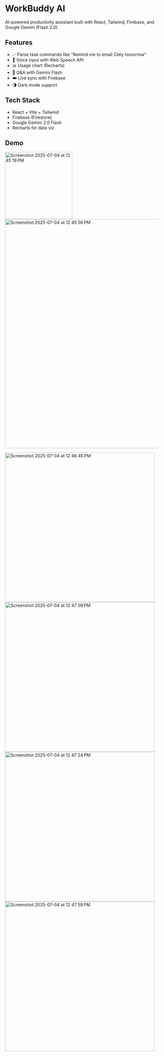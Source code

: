 # WorkBuddy AI

AI-powered productivity assistant built with React, Tailwind, Firebase, and Google Gemini (Flash 2.0).

## Features
- ✅ Parse task commands like "Remind me to email Clely tomorrow"
- 🎤 Voice input with Web Speech API
- 📊 Usage chart (Recharts)
- 🤖 Q&A with Gemini Flash
- ☁️ Live sync with Firebase
- 🌗 Dark mode support
## Tech Stack
- React + Vite + Tailwind
- Firebase (Firestore)
- Google Gemini 2.0 Flash
- Recharts for data viz

## Demo
  <img width="220" alt="Screenshot 2025-07-04 at 12 45 19 PM" src="https://github.com/user-attachments/assets/dc3be679-8901-4b0a-8961-6d1ba8eb8ca6" /><img width="750" alt="Screenshot 2025-07-04 at 12 45 56 PM" src="https://github.com/user-attachments/assets/5c73992b-4517-47d6-8de9-75f4df9ab54f" />

<img width="490" alt="Screenshot 2025-07-04 at 12 46 46 PM" src="https://github.com/user-attachments/assets/a71c0cbb-2232-492f-a19e-e14fac86575d" /><img width="490" alt="Screenshot 2025-07-04 at 12 47 09 PM" src="https://github.com/user-attachments/assets/165af1bb-3582-4877-b94e-a10e9846f199" />
<img width="490" alt="Screenshot 2025-07-04 at 12 47 24 PM" src="https://github.com/user-attachments/assets/56fa686d-f5cc-4270-bf97-2141c7246866" /><img width="490" alt="Screenshot 2025-07-04 at 12 47 59 PM" src="https://github.com/user-attachments/assets/af9e800e-0951-43d1-b196-d6af0d3b77c4" />


